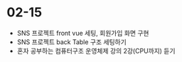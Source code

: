# 02-15

- SNS 프로젝트 front vue 세팅, 회원가입 화면 구현
- SNS 프로젝트 back Table 구조 세팅하기
- 혼자 공부하는 컴퓨터구조 운영체제 강의 2강(CPU까지) 듣기
